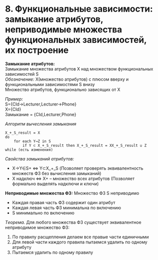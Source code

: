 # 8. Функциональные зависимости: замыкание атрибутов, неприводимые множества функциональных зависимостей, их построение

**Замыкание атрибутов:**   
Замыкание множества атрибутов X над множеством функциональных зависимостей S   
*Обозначение:* X(множество атрибутов) c плюсом вверху и функциональными зависимостями S внизу  
Множество атрибутов, функционально зависящих от X   

*Пример:*   
S={CId→Lecturer,Lecturer→Phone}   
X={CId}   
Замыкание = {CId,Lecturer,Phone}   

*Алгоритм вычесления замыкания*
```
X_+_S_result = X
do
    for each Y→Z in S
        if Y ⊂ X_+_S_result then X_+_S_result = XX_+_S_result ∪ Z
while (есть изменения)
```

*Свойства замыканий атрибутов:*   
* X→Y∈S+ ⇔ Y⊂X_+_S (Позволяет проверять эквивалентность множеств ФЗ без вычисления замыканий)
* X  надключ ⇔ X+ – множество всех атрибутов (Позволяет формально выделять надключи и ключи)


**Неприводимые множества ФЗ:**
Множество ФЗ S неприводимо   
* Каждая правая часть ФЗ содержит один атрибут
* Каждая левая часть ФЗ минимальна по включению
* S минимально по включению

*Tеорема.* Для любого множества ФЗ существует эквивалентное неприводимое множество ФЗ:   
1) По правилу расщепления делаем все правые части единичными
2) Для левой части каждого правила пытаемся удалить по одному атрибуту
3) Пытаемся удалить по одному правилу




 


